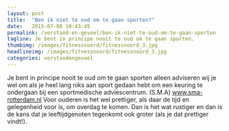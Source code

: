 ```yaml
---
layout: post
title:  "Ben ik niet te oud om te gaan sporten?"
date:   2015-07-08 10:43:45
permalink: /verstand-en-gevoel/ben-ik-niet-te-oud-om-te-gaan-sporten
tagline: Je bent in principe nooit te oud om te gaan sporten.
thumbimg: /images/fitnessnoord/fitnessnoord_3.jpg
headlineimg: /images/fitnessnoord/fitnessnoord_3.jpg
categories: verstandengevoel
---
```

 Je bent in principe nooit te oud om te gaan sporten alleen adviseren wij je wel om als je heel lang niks aan sport gedaan hebt om een keuring te ondergaan bij een sportmedische adviescentrum. (S.M.A) www.sma-rotterdam.nl Voor ouderen is het wel prettiger, als daar de tijd en gelegenheid voor is, om overdag te komen. Dan is het wat rustiger en dan is de kans dat je leeftijdgenoten tegenkomt ook groter (als je dat prettiger vindt!).